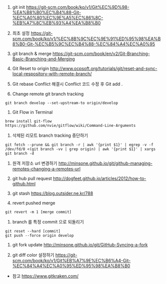  1. git init
https://git-scm.com/book/ko/v1/Git%EC%9D%98-%EA%B8%B0%EC%B4%88-Git-%EC%A0%80%EC%9E%A5%EC%86%8C-%EB%A7%8C%EB%93%A4%EA%B8%B0

 1. 최초 설정
https://git-scm.com/book/ko/v1/%EC%8B%9C%EC%9E%91%ED%95%98%EA%B8%B0-Git-%EC%B5%9C%EC%B4%88-%EC%84%A4%EC%A0%95

 1. git branch & merge
https://git-scm.com/book/en/v2/Git-Branching-Basic-Branching-and-Merging

 1. Git Reset to origin
http://www.ocpsoft.org/tutorials/git/reset-and-sync-local-respository-with-remote-branch/

 1. Git rebase Conflict 해결시
Conflict 코드 수정 후 Git add . 

 1. Change remote git branch tracking
 ```
 git branch develop --set-upstream-to origin/develop
 ```
 
 1. Git Flow in Terminal
 ```
 brew install git-flow
 https://github.com/nvie/gitflow/wiki/Command-Line-Arguments
 ```

 1. 삭제된 리모트 branch tracking 중단하기
 ```
 git fetch --prune && git branch -r | awk '{print $1}' | egrep -v -f /dev/fd/0 <(git branch -vv | grep origin) | awk '{print $1}' | xargs git branch -d
 ```
 
 1. 원격 저장소 url 변경하기
 http://minsone.github.io/git/github-managing-remotes-changing-a-remotes-url
 
 1. git hub pull request
 http://dogfeet.github.io/articles/2012/how-to-github.html

 1. git stash
 https://blog.outsider.ne.kr/788

 1. revert pushed merge
 ```
 git revert -m 1 [merge commit]
 ```
 
 1. branch 를 특정 commit 으로 되돌리기
 ```
 git reset --hard [commit]
 git push --force origin develop
 ```
 
 1. git fork update
 http://minsone.github.io/git/GitHub-Syncing-a-fork
 
 1. git diff color 설정하기
 https://git-scm.com/book/ko/v1/Git%EB%A7%9E%EC%B6%A4-Git-%EC%84%A4%EC%A0%95%ED%95%98%EA%B8%B0
 
 * 참고
 https://www.gitkraken.com/
